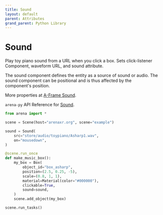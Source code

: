 ```yaml
---
title: Sound
layout: default
parent: Attributes
grand_parent: Python Library
---
```


# Sound

Play toy piano sound from a URL when you click a box. Sets click-listener Component, waveform URL, and sound attribute.

The sound component defines the entity as a source of sound or audio. The sound component can be positional and is thus affected by the component's position.

More properties at <a href='https://aframe.io/docs/1.5.0/components/sound.html'>A-Frame Sound</a>.

`arena-py` API Reference for [Sound](/content/python-api/attributes/sound).

```python
from arena import *

scene = Scene(host="arenaxr.org", scene="example")

sound = Sound(
    src="store/audio/toypiano/Asharp1.wav",
    on="mousedown",
)

@scene.run_once
def make_music_box():
    my_box = Box(
        object_id="box_asharp",
        position=(2.5, 0.25, -5),
        scale=(0.8, 1, 1),
        material=Material(color="#000000"),
        clickable=True,
        sound=sound,
    )
    scene.add_object(my_box)

scene.run_tasks()
```
